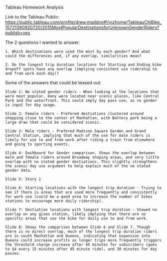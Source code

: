 Tableau Homework Analysis

Link to the Tableau Public: https://public.tableau.com/profile/drew.maddox#!/vizhome/TableauCitiBike_15721390920720/2015MostPopularDestinationsforUnknownGenderRiders?publish=yes


The 2 questions I wanted to answer:

    1. Which destinations were used the most by each gender? And what could the differences and, if any overlap, similarities mean?

    2. Do the longest trip duration locations for Starting and Ending bike dropoff spots have any overlap (implying consistent use ridership to and from work each day)?

Some of the answers that could be teased out:

    Slide 1: No stated gender riders - When looking at the locations that were most popular, many were located near scenic places, like Central Park and the waterfront. This could imply day pass use, as no gender is input for day usage.

    Slide 2: Female riders - Prefered destiations clustered around shopping close to the center of Manhattan, with Battery park being a large draw that could be considered scenic.

    Slide 3: Male riders - Prefered Madison Square Garden and Grand Central Station, implying that much of the use for male riders is likely for use to and from work after riding a train from elsewhere and going to sporting events.

    Slide 4: Dashboard for Gender comparison. Shows the overlap between male and female riders around Broadway shoping areas, and very little overlap with no stated gender destiations. This slightly strengthens the scenic day use argument to help explain much of the no stated gender data. 

    Slide 5: Story 1

    Slide 6: Starting locations with the longest trip duration - Trying to see if there is areas that are used more frequently and consistently for work use (could be a good area to increase the number of bikes stations to encourage more daily ridership).

    Slide 7: Destiation locations with longest trip duration - Showed no overlap on any given station, likely implying that there are no specific areas that use the bike for daily use to and from work. 

    Slide 8: Shows the comparison between Slide 6 and Slide 7. Though there is no direct overlap, much of the longest trip duration riders are in south Manhattan and Queens, indicating that expansion into Queens could increase profits as longer trips more frequently triggers the threshold charge increase after 45 minutes for subscribers (goes to $4 every 15 minutes after 45 minute ride), and 30 minutes for day passes.